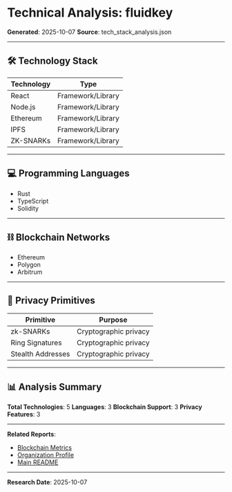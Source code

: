 # Technical Analysis: fluidkey

**Generated**: 2025-10-07
**Source**: tech_stack_analysis.json

---

## 🛠️ Technology Stack

| Technology | Type |
|------------|------|
| React | Framework/Library |
| Node.js | Framework/Library |
| Ethereum | Framework/Library |
| IPFS | Framework/Library |
| ZK-SNARKs | Framework/Library |

---

## 💻 Programming Languages

- Rust
- TypeScript
- Solidity

---

## ⛓️ Blockchain Networks

- Ethereum
- Polygon
- Arbitrum

---

## 🔐 Privacy Primitives

| Primitive | Purpose |
|-----------|---------|
| zk-SNARKs | Cryptographic privacy |
| Ring Signatures | Cryptographic privacy |
| Stealth Addresses | Cryptographic privacy |

---

## 📊 Analysis Summary

**Total Technologies**: 5
**Languages**: 3
**Blockchain Support**: 3
**Privacy Features**: 3

---

**Related Reports**:
- [Blockchain Metrics](./blockchain_metrics.md)
- [Organization Profile](./organization_profile.md)
- [Main README](../README.md)

---

**Research Date**: 2025-10-07
